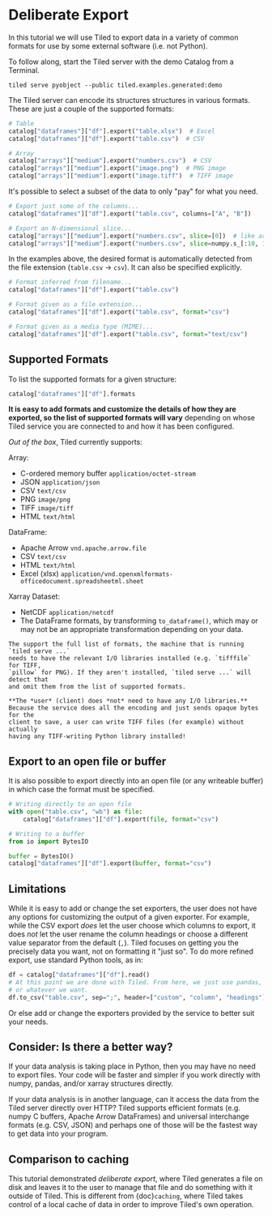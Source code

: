 # Deliberate Export

In this tutorial we will use Tiled to export data in a variety of
common formats for use by some external software (i.e. not Python).

To follow along, start the Tiled server with the demo Catalog from a Terminal.

```
tiled serve pyobject --public tiled.examples.generated:demo
```

The Tiled server can encode its structures structures in various formats.
These are just a couple of the supported formats:

```python
# Table
catalog["dataframes"]["df"].export("table.xlsx")  # Excel
catalog["dataframes"]["df"].export("table.csv")  # CSV

# Array
catalog["arrays"]["medium"].export("numbers.csv")  # CSV
catalog["arrays"]["medium"].export("image.png")  # PNG image
catalog["arrays"]["medium"].export("image.tiff")  # TIFF image
```

It's possible to select a subset of the data to only "pay" for what you need.

```python
# Export just some of the columns...
catalog["dataframes"]["df"].export("table.csv", columns=["A", "B"])

# Export an N-dimensional slice...
catalog["arrays"]["medium"].export("numbers.csv", slice=[0])  # like arr[0]
catalog["arrays"]["medium"].export("numbers.csv", slice=numpy.s_[:10, 100:200])  # like arr[:10, 100:200]
```

In the examples above, the desired format is automatically detected from the
file extension (`table.csv` -> `csv`). It can also be specified explicitly.

```python
# Format inferred from filename...
catalog["dataframes"]["df"].export("table.csv")

# Format given as a file extension...
catalog["dataframes"]["df"].export("table.csv", format="csv")

# Format given as a media type (MIME)...
catalog["dataframes"]["df"].export("table.csv", format="text/csv")
```

## Supported Formats

To list the supported formats for a given structure:

```py
catalog["dataframes"]["df"].formats
```

**It is easy to add formats and customize the details of how they are exported,
so the list of supported formats will vary** depending on whose Tiled service
you are connected to and how it has been configured.

*Out of the box*, Tiled currently supports:

Array:

* C-ordered memory buffer `application/octet-stream`
* JSON `application/json`
* CSV `text/csv`
* PNG `image/png`
* TIFF `image/tiff`
* HTML `text/html`

DataFrame:
* Apache Arrow `vnd.apache.arrow.file`
* CSV `text/csv`
* HTML `text/html`
* Excel (xlsx) `application/vnd.openxmlformats-officedocument.spreadsheetml.sheet`

Xarray Dataset:
* NetCDF `application/netcdf`
* The DataFrame formats, by transforming `to_dataframe()`, which may or may not
  be an appropriate transformation depending on your data.

```{note}
The support the full list of formats, the machine that is running `tiled serve ...`
needs to have the relevant I/O libraries installed (e.g. `tifffile` for TIFF,
`pillow` for PNG). If they aren't installed, `tiled serve ...` will detect that
and omit them from the list of supported formats.

**The *user* (client) does *not* need to have any I/O libraries.**
Because the service does all the encoding and just sends opaque bytes for the
client to save, a user can write TIFF files (for example) without actually
having any TIFF-writing Python library installed!
```

## Export to an open file or buffer 

It is also possible to export directly into an open file (or any writeable
buffer) in which case the format must be specified.

```python
# Writing directly to an open file
with open("table.csv", "wb") as file:
    catalog["dataframes"]["df"].export(file, format="csv")

# Writing to a buffer
from io import BytesIO

buffer = BytesIO()
catalog["dataframes"]["df"].export(buffer, format="csv")
```

## Limitations

While it is easy to add or change the set exporters, the user does not have
any options for customizing the output of a given exporter. For example, while
the CSV export *does* let the user choose which columns to export, it does
*not* let the user rename the column headings or choose a different value
separator from the default (`,`). Tiled focuses on getting you the precisely
data you want, not on formatting it "just so". To do more refined export, use
standard Python tools, as in:

```python
df = catalog["dataframes"]["df"].read()
# At this point we are done with Tiled. From here, we just use pandas,
# or whatever we want.
df.to_csv("table.csv", sep=";", header=["custom", "column", "headings"])
```

Or else add or change the exporters provided by the service to better suit your
needs.

## Consider: Is there a better way? 

If your data analysis is taking place in Python, then you may have
no need to export files. Your code will be faster and simpler if you
work directly with numpy, pandas, and/or xarray structures directly.

If your data analysis is in another language, can it access the data
from the Tiled server directly over HTTP? Tiled supports efficient
formats (e.g. numpy C buffers, Apache Arrow DataFrames) and universal
interchange formats (e.g. CSV, JSON) and perhaps one of those will be the
fastest way to get data into your program.

## Comparison to caching

This tutorial demonstrated *deliberate export*, where Tiled generates a file on
disk and leaves it to the user to manage that file and do something with it
outside of Tiled. This is different from {doc}`caching`, where Tiled takes
control of a local cache of data in order to improve Tiled's own operation.
